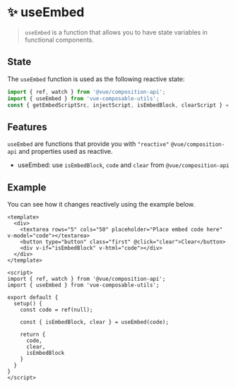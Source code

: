 # :sparkles: useEmbed

> `useEmbed` is a function that allows you to have state variables in functional components.

## State

The `useEmbed` function is used as the following reactive state:

```js
import { ref, watch } from '@vue/composition-api';
import { useEmbed } from 'vue-composable-utils';
const { getEmbedScriptSrc, injectScript, isEmbedBlock, clearScript } = useEmbed(code);
```

## Features

`useEmbed` are functions that provide you with `"reactive"` `@vue/composition-api` and properties used as reactive.

- useEmbed: use `isEmbedBlock`, `code` and `clear` from `@vue/composition-api`

## Example

You can see how it changes reactively using the example below.

<EmbedComponent />

```vue
<template>
  <div>
    <textarea rows="5" cols="50" placeholder="Place embed code here" v-model="code"></textarea>
    <button type="button" class="first" @click="clear">Clear</button>
    <div v-if="isEmbedBlock" v-html="code"></div>
  </div>
</template>

<script>
import { ref, watch } from '@vue/composition-api';
import { useEmbed } from 'vue-composable-utils';

export default {
  setup() {
    const code = ref(null);

    const { isEmbedBlock, clear } = useEmbed(code);

    return {
      code,
      clear,
      isEmbedBlock
    }
  }
}
</script>
```

<ToggleDarkMode/>
